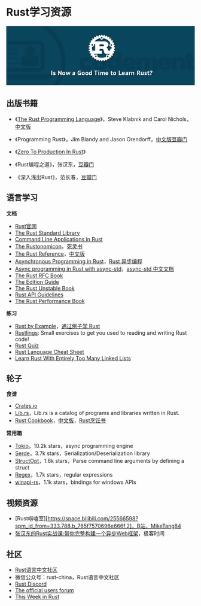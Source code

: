 # Rust学习资源

![](img/learn_rust_now.png)

## 出版书籍

- 《[The Rust Programming Language](https://doc.rust-lang.org/stable/book/#the-rust-programming-language)》，Steve Klabnik and Carol Nichols，[中文版](https://kaisery.github.io/trpl-zh-cn/)

- 《Programming Rust》，Jim Blandy and Jason Orendorff，[中文版豆瓣门](https://book.douban.com/subject/35217097/)
- 《[Zero To Production In Rust](https://www.zero2prod.com/)》

- 《Rust编程之道》，张汉东，[豆瓣门](https://book.douban.com/subject/30418895/)
- 《深入浅出Rust》，范长春，[豆瓣门](https://book.douban.com/subject/30312231/)

## 语言学习

**文档**

- [Rust官网](https://www.rust-lang.org/zh-CN/)
- [The Rust Standard Library](https://doc.rust-lang.org/std/index.html)
- [Command Line Applications in Rust](https://rust-cli.github.io/book/index.html)
- [The Rustonomicon](https://doc.rust-lang.org/nomicon/)，[死灵书](http://120.78.128.153/rustonomicon/)
- [The Rust Reference](https://doc.rust-lang.org/stable/reference/)，[中文版](https://minstrel1977.gitee.io/rust-reference/)
- [Asynchronous Programming in Rust](https://rust-lang.github.io/async-book/)，[Rust 异步编程](https://learnku.com/docs/async-book/2018)
- [Async programming in Rust with async-std](https://book.async.rs/)，[async-std 中文文档](https://learnku.com/docs/rust-async-std/)
- [The Rust RFC Book](https://rust-lang.github.io/rfcs/)
- [The Edition Guide](https://doc.rust-lang.org/nightly/edition-guide/)
- [The Rust Unstable Book](https://doc.rust-lang.org/beta/unstable-book/)
- [Rust API Guidelines](https://link.zhihu.com/?target=https%3A//rust-lang.github.io/api-guidelines/about.html)
- [The Rust Performance Book](https://nnethercote.github.io/perf-book/)

**练习**

- [Rust by Example](https://doc.rust-lang.org/rust-by-example/#rust-by-example)，[通过例子学 Rust](https://rustwiki.org/zh-CN/rust-by-example/)
- [Rustlings](https://github.com/rust-lang/rustlings): Small exercises to get you used to reading and writing Rust code!
- [Rust Quiz](https://dtolnay.github.io/rust-quiz/1)
- [Rust Language Cheat Sheet](https://cheats.rs/)
- [Learn Rust With Entirely Too Many Linked Lists](https://rust-unofficial.github.io/too-many-lists/)

## 轮子

**食谱**

- [Crates.io](https://crates.io/)
- [Lib.rs](https://lib.rs/)，Lib.rs is a catalog of programs and libraries written in Rust.
- [Rust Cookbook](https://rust-lang-nursery.github.io/rust-cookbook/)，[中文版](https://rust-cookbook.budshome.com/)，[Rust烹饪书](http://llever.com/rust-cookbook-zh/)

**常用箱**

- [Tokio](https://github.com/tokio-rs/tokio)，10.2k stars，async programming engine
- [Serde](https://github.com/serde-rs/serde)，3.7k stars，Serialization/Deserialization library
- [StructOpt](https://github.com/TeXitoi/structopt)，1.8k stars，Parse command line arguments by defining a struct
- [Regex](https://github.com/rust-lang/regex)，1.7k stars，regular expressions
- [winapi-rs](https://github.com/retep998/winapi-rs)，1.1k stars，bindings for windows APIs

## 视频资源

- [Rust唠嗑室][https://space.bilibili.com/25566598?spm_id_from=333.788.b_765f7570696e666f.2]，B站，MikeTang84
- [张汉东的Rust实战课:带你完整构建一个异步Web框架](https://time.geekbang.org/course/intro/100060601)，极客时间

## 社区

- [Rust语言中文社区](https://rustcc.cn/)
- 微信公众号：rust-china，Rust语言中文社区
- [Rust Discord](https://discord.com/channels/442252698964721669/616119515113062421)
- [The official users forum](https://users.rust-lang.org/)
- [This Week in Rust](https://this-week-in-rust.org/)

